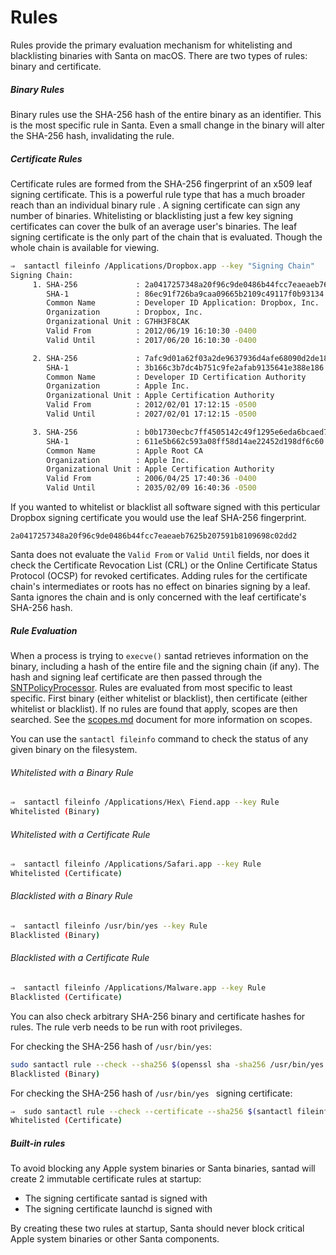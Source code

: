 # Rules

Rules provide the primary evaluation mechanism for whitelisting and blacklisting binaries with Santa on macOS. There are two types of rules: binary and certificate.

##### Binary Rules

Binary rules use the SHA-256 hash of the entire binary as an identifier. This is the most specific rule in Santa. Even a small change in the binary will alter the SHA-256 hash, invalidating the rule.

##### Certificate Rules

Certificate rules are formed from the SHA-256 fingerprint of an x509 leaf signing certificate. This is a powerful rule type that has a much broader reach than an individual binary rule . A signing certificate can sign any number of binaries. Whitelisting or blacklisting just a few key signing certificates can cover the bulk of an average user's binaries. The leaf signing certificate is the only part of the chain that is evaluated. Though the whole chain is available for viewing.

```sh
⇒  santactl fileinfo /Applications/Dropbox.app --key "Signing Chain"
Signing Chain:
     1. SHA-256             : 2a0417257348a20f96c9de0486b44fcc7eaeaeb7625b207591b8109698c02dd2
        SHA-1               : 86ec91f726ba9caa09665b2109c49117f0b93134
        Common Name         : Developer ID Application: Dropbox, Inc.
        Organization        : Dropbox, Inc.
        Organizational Unit : G7HH3F8CAK
        Valid From          : 2012/06/19 16:10:30 -0400
        Valid Until         : 2017/06/20 16:10:30 -0400

     2. SHA-256             : 7afc9d01a62f03a2de9637936d4afe68090d2de18d03f29c88cfb0b1ba63587f
        SHA-1               : 3b166c3b7dc4b751c9fe2afab9135641e388e186
        Common Name         : Developer ID Certification Authority
        Organization        : Apple Inc.
        Organizational Unit : Apple Certification Authority
        Valid From          : 2012/02/01 17:12:15 -0500
        Valid Until         : 2027/02/01 17:12:15 -0500

     3. SHA-256             : b0b1730ecbc7ff4505142c49f1295e6eda6bcaed7e2c68c5be91b5a11001f024
        SHA-1               : 611e5b662c593a08ff58d14ae22452d198df6c60
        Common Name         : Apple Root CA
        Organization        : Apple Inc.
        Organizational Unit : Apple Certification Authority
        Valid From          : 2006/04/25 17:40:36 -0400
        Valid Until         : 2035/02/09 16:40:36 -0500
```

If you wanted to whitelist or blacklist all software signed with this perticular Dropbox signing certificate you would use the leaf SHA-256 fingerprint.

`2a0417257348a20f96c9de0486b44fcc7eaeaeb7625b207591b8109698c02dd2`

Santa does not evaluate the `Valid From` or `Valid Until` fields, nor does it check the Certificate Revocation List (CRL) or the Online Certificate Status Protocol (OCSP) for revoked certificates. Adding rules for the certificate chain's intermediates or roots has no effect on binaries signing by a leaf. Santa ignores the chain and is only concerned with the leaf certificate's SHA-256 hash.

##### Rule Evaluation

When a process is trying to `execve()` santad retrieves information on the binary,  including a hash of the entire file and the signing chain (if any). The hash and signing leaf certificate are then passed through the [SNTPolicyProcessor](https://github.com/google/santa/blob/master/Source/santad/SNTPolicyProcessor.h). Rules are evaluated from most specific to least specific. First binary (either whitelist or blacklist), then certificate (either whitelist or blacklist). If no rules are found that apply, scopes are then searched. See the [scopes.md](scopes.md) document for more information on scopes.

You can use the `santactl fileinfo` command to check the status of any given binary on the filesystem.

###### Whitelisted with a Binary Rule 

```sh
⇒  santactl fileinfo /Applications/Hex\ Fiend.app --key Rule
Whitelisted (Binary)
```

###### Whitelisted with a Certificate Rule

```sh
⇒  santactl fileinfo /Applications/Safari.app --key Rule
Whitelisted (Certificate)
```

###### Blacklisted with a Binary Rule

```sh
⇒  santactl fileinfo /usr/bin/yes --key Rule
Blacklisted (Binary)
```

###### Blacklisted with a Certificate Rule

```sh
⇒  santactl fileinfo /Applications/Malware.app --key Rule
Blacklisted (Certificate)
```

You can also check arbitrary SHA-256 binary and certificate hashes for rules. The rule verb needs to be run with root privileges.

For checking the SHA-256 hash of `/usr/bin/yes`:

```sh
sudo santactl rule --check --sha256 $(openssl sha -sha256 /usr/bin/yes  | awk '{print $2}')
Blacklisted (Binary)
```

For checking the SHA-256 hash of `/usr/bin/yes ` signing certificate:

```sh
⇒  sudo santactl rule --check --certificate --sha256 $(santactl fileinfo --cert-index 1 --key SHA-256 /usr/bin/yes)
Whitelisted (Certificate)
```

##### Built-in rules

To avoid blocking any Apple system binaries or Santa binaries, santad will create 2 immutable certificate rules at startup:

* The signing certificate santad is signed with
* The signing certificate launchd is signed with

By creating these two rules at startup, Santa should never block critical Apple system binaries or other Santa components.
